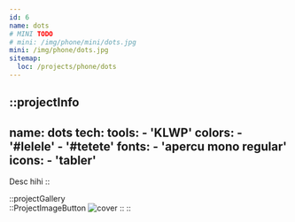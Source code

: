 ```yaml
---
id: 6
name: dots
# MINI TODO
# mini: /img/phone/mini/dots.jpg
mini: /img/phone/dots.jpg
sitemap:
  loc: /projects/phone/dots
---
```


::projectInfo
---
name: dots
tech: 
    tools:
      - 'KLWP'
    colors:
      - '#lelele'
      - '#tetete'
    fonts:
      - 'apercu mono regular'
    icons:
      - 'tabler'
---
Desc hihi
::

::projectGallery  
  ::ProjectImageButton
    ![cover](/img/phone/dots.jpg)
  :: 
::

<!-- 
::projectFeatures
- Authentication with JWT token
- Custom notification & alert
- Interface customization
- Wikipedia API for search and data
- User search and library compare
:: -->
